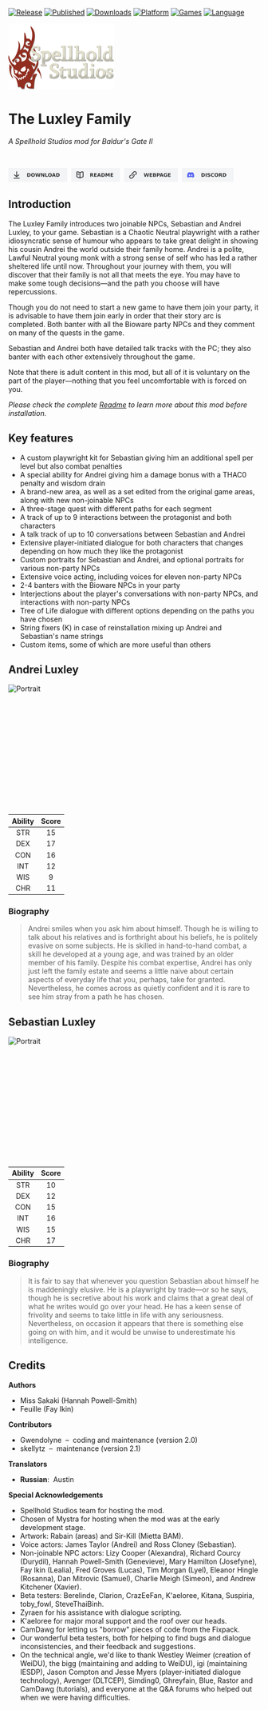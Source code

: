 [![Release](https://img.shields.io/github/v/release/Spellhold-Studios/Luxley-Family?include_prereleases&color=%2392403a)](https://github.com/Spellhold-Studios/Luxley-Family/releases/latest)
[![Published](https://img.shields.io/github/release-date-pre/Spellhold-Studios/Luxley-Family?display_date=published_at&label=published&color=%2392403a)](https://github.com/Spellhold-Studios/Luxley-Family/releases/latest)
[![Downloads](https://img.shields.io/github/downloads/Spellhold-Studios/Luxley-Family/total?color=%2392403a)](https://github.com/Spellhold-Studios/Luxley-Family/releases)
[![Platform](https://img.shields.io/badge/platform-Windows%20%a0%20macOS%20%a0%20Linux%20%a0%20Project%20Infinity-%2392403a)](https://github.com/Spellhold-Studios/Luxley-Family/releases)
[![Games](https://img.shields.io/badge/games-BG2%20%a0%20BGT%20%a0%20BG2%3AEE%20%a0%20EET-%2392403a)](https://github.com/Spellhold-Studios/Luxley-Family/releases)
[![Language](https://img.shields.io/badge/language-en%20%a0%20ru-%2392403a)](https://github.com/Spellhold-Studios/Luxley-Family/releases)

<!--
Badges white space separator: %20%a0%20
Badges ":" (colon) symbol: %3A
Badges "-" (hyphen) symbol: --
Games full list: BG1 BG2 BGT BG%3AEE SoD BG2%3AEE EET IWD1 IWD2 IWD%3AEE PST PST%3AEE
IETF language tags: https://spellhold-studios.github.io/assets/docs/ietf-lang-tags.pdf
Common language tags: en cs de es fr it ja ko pl pt--BR ru zh--CN zh--TW
Why some badges update slowly: https://github.com/pujux/badge-it/issues/78
-->

<picture>
  <source media="(prefers-color-scheme: dark)" srcset="https://raw.githubusercontent.com/Spellhold-Studios/Spellhold-Studios.github.io/main/assets/images/shs-corner-logo.svg" />
  <source media="(prefers-color-scheme: light)" srcset="https://raw.githubusercontent.com/Spellhold-Studios/Spellhold-Studios.github.io/main/assets/images/shs-corner-logo.svg" />
  <img alt="SHS logo" src="https://raw.githubusercontent.com/Spellhold-Studios/Spellhold-Studios.github.io/main/assets/images/shs-corner-logo.svg" width="212" height="132">
</picture>

# The Luxley Family

*A Spellhold Studios mod for Baldur's Gate&nbsp;II*

<br>

[<img alt="Download" src="https://raw.githubusercontent.com/Spellhold-Studios/Spellhold-Studios.github.io/main/assets/buttons/download.svg" height="28">](https://github.com/Spellhold-Studios/Luxley-Family/releases/latest)&nbsp;
[<img alt="Readme" src="https://raw.githubusercontent.com/Spellhold-Studios/Spellhold-Studios.github.io/main/assets/buttons/readme.svg" height="28">](https://spellhold-studios.github.io/readmes/luxley-family/luxleysoa-readme-english.html)&nbsp;
[<img alt="Webpage" src="https://raw.githubusercontent.com/Spellhold-Studios/Spellhold-Studios.github.io/main/assets/buttons/webpage.svg" height="28">](https://spellhold-studios.github.io/)&nbsp;
[<img alt="Discord" src="https://raw.githubusercontent.com/Spellhold-Studios/Spellhold-Studios.github.io/main/assets/buttons/discord-blue.svg" height="28">](https://discord.gg/pE2Njbdb2a)

## Introduction

The Luxley Family introduces two joinable NPCs, Sebastian and Andrei Luxley, to your game. Sebastian is a Chaotic Neutral playwright with a rather idiosyncratic sense of humour who appears to take great delight in showing his cousin Andrei the world outside their family home. Andrei is a polite, Lawful Neutral young monk with a strong sense of self who has led a rather sheltered life until now. Throughout your journey with them, you will discover that their family is not all that meets the eye. You may have to make some tough decisions&mdash;and the path you choose will have repercussions.

Though you do not need to start a new game to have them join your party, it is advisable to have them join early in order that their story arc is completed. Both banter with all the Bioware party NPCs and they comment on many of the quests in the game.

Sebastian and Andrei both have detailed talk tracks with the PC; they also banter with each other extensively throughout the game.

Note that there is adult content in this mod, but all of it is voluntary on the part of the player&mdash;nothing that you feel uncomfortable with is forced on you.

*Please check the complete [Readme](https://spellhold-studios.github.io/readmes/luxley-family/luxleysoa-readme-english.html) to learn more about this mod before installation.*

## Key features

- A custom playwright kit for Sebastian giving him an additional spell per level but also combat penalties
- A special ability for Andrei giving him a damage bonus with a THAC0 penalty and wisdom drain
- A brand-new area, as well as a set edited from the original game areas, along with new non-joinable NPCs
- A three-stage quest with different paths for each segment
- A track of up to 9 interactions between the protagonist and both characters
- A talk track of up to 10 conversations between Sebastian and Andrei
- Extensive player-initiated dialogue for both characters that changes depending on how much they like the protagonist
- Custom portraits for Sebastian and Andrei, and optional portraits for various non-party NPCs
- Extensive voice acting, including voices for eleven non-party NPCs
- 2-4 banters with the Bioware NPCs in your party
- Interjections about the player's conversations with non-party NPCs, and interactions with non-party NPCs
- Tree of Life dialogue with different options depending on the paths you have chosen
- String fixers (K) in case of reinstallation mixing up Andrei and Sebastian's name strings
- Custom items, some of which are more useful than others

## Andrei Luxley

<picture>
  <source media="(prefers-color-scheme: dark)" srcset="https://spellhold-studios.github.io/readmes/luxley-family/images/andrei.jpg" />
  <source media="(prefers-color-scheme: light)" srcset="https://spellhold-studios.github.io/readmes/luxley-family/images/andrei.jpg" />
  <img align="left" alt="Portrait" src="https://spellhold-studios.github.io/readmes/luxley-family/images/andrei.jpg" height="260">
</picture>

|  Ability  | Score |
| :-------: | :---: |
| STR       | 15    |
| DEX       | 17    |
| CON       | 16    |
| INT       | 12    |
| WIS       | 9     |
| CHR       | 11    |

### Biography

> Andrei smiles when you ask him about himself. Though he is willing to talk about his relatives and is forthright about his beliefs, he is politely evasive on some subjects. He is skilled in hand-to-hand combat, a skill he developed at a young age, and was trained by an older member of his family. Despite his combat expertise, Andrei has only just left the family estate and seems a little naive about certain aspects of everyday life that you, perhaps, take for granted. Nevertheless, he comes across as quietly confident and it is rare to see him stray from a path he has chosen.

## Sebastian Luxley

<picture>
  <source media="(prefers-color-scheme: dark)" srcset="https://spellhold-studios.github.io/readmes/luxley-family/images/sebastian.jpg" />
  <source media="(prefers-color-scheme: light)" srcset="https://spellhold-studios.github.io/readmes/luxley-family/images/sebastian.jpg" />
  <img align="left" alt="Portrait" src="https://spellhold-studios.github.io/readmes/luxley-family/images/sebastian.jpg" height="260">
</picture>

|  Ability  | Score |
| :-------: | :---: |
| STR       | 10    |
| DEX       | 12    |
| CON       | 15    |
| INT       | 16    |
| WIS       | 15    |
| CHR       | 17    |

### Biography

> It is fair to say that whenever you question Sebastian about himself he is maddeningly elusive. He is a playwright by trade&mdash;or so he says, though he is secretive about his work and claims that a great deal of what he writes would go over your head. He has a keen sense of frivolity and seems to take little in life with any seriousness. Nevertheless, on occasion it appears that there is something else going on with him, and it would be unwise to underestimate his intelligence.

## Credits

<!-- double space after each credits **Heading** if you don't need lists -->

**Authors**  

- Miss Sakaki (Hannah Powell-Smith)
- Feuille (Fay Ikin)

**Contributors**  

- Gwendolyne &nbsp;&ndash;&nbsp; coding and maintenance (version 2.0)
- skellytz &nbsp;&ndash;&nbsp; maintenance (version 2.1)

**Translators**  

- **Russian**:&nbsp; Austin

**Special Acknowledgements**  

- Spellhold Studios team for hosting the mod.
- Chosen of Mystra for hosting when the mod was at the early development stage.
- Artwork: Rabain (areas) and Sir-Kill (Mietta BAM).
- Voice actors: James Taylor (Andrei) and Ross Cloney (Sebastian).
- Non-joinable NPC actors: Lizy Cooper (Alexandra), Richard Courcy (Durydil), Hannah Powell-Smith (Genevieve), Mary Hamilton (Josefyne), Fay Ikin (Lealia), Fred Groves (Lucas), Tim Morgan (Lyel), Eleanor Hingle (Rosanna), Dan Mitrovic (Samuel), Charlie Meigh (Simeon), and Andrew Kitchener (Xavier).
- Beta testers: Berelinde, Clarion, CrazEeFan, K'aeloree, Kitana, Suspiria, toby_fowl, SteveThaiBinh.
- Zyraen for his assistance with dialogue scripting.
- K'aeloree for major moral support and the roof over our heads.
- CamDawg for letting us "borrow" pieces of code from the Fixpack.
- Our wonderful beta testers, both for helping to find bugs and dialogue inconsistencies, and their feedback and suggestions.
- On the technical angle, we'd like to thank Westley Weimer (creation of WeiDU), the bigg (maintaining and adding to WeiDU), igi (maintaining IESDP), Jason Compton and Jesse Myers (player-initiated dialogue technology), Avenger (DLTCEP), Simding0, Ghreyfain, Blue, Rastor and CamDawg (tutorials), and everyone at the Q&amp;A forums who helped out when we were having difficulties.
